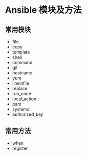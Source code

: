 # Ansible 模块及方法
## 常用模块

* file
* copy
* template
* shell
* command
* git
* hostname
* yum
* lineinfile
* replace
* run_once
* local_action
* pam
* systemd
* authorized_key

## 常用方法
* when
* register
